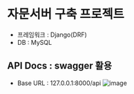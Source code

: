 # 자문서버 구축 프로젝트
- 프레임워크 : Django(DRF)
- DB : MySQL
## API Docs : swagger 활용
- Base URL : 127.0.0.1:8000/api
![image](https://github.com/kyeon06/aim-coding-test/assets/111492415/8d7f6d8e-5272-49c8-8c1e-8d6bed6b818a)
